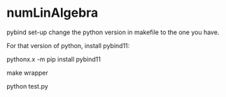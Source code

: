 # numLinAlgebra
pybind set-up
change the python version in makefile to the one you have.

For that version of python, install pybind11:

pythonx.x -m pip install pybind11

make wrapper

python test.py



